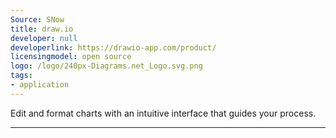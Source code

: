 ```yaml
---
Source: SNow
title: draw.io
developer: null
developerlink: https://drawio-app.com/product/
licensingmodel: open source
logo: /logo/240px-Diagrams.net_Logo.svg.png
tags:
- application
---
```

Edit and format charts with an intuitive interface that guides your process. 

---
